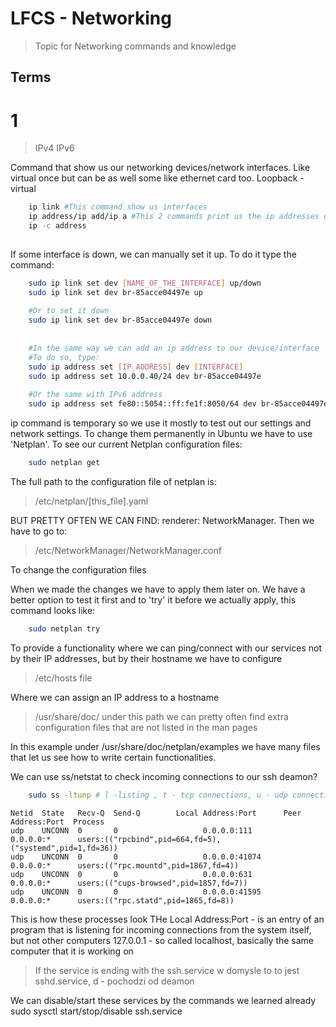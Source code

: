 # LFCS - Networking

> Topic for Networking commands and knowledge

## Terms

# 1
> IPv4 IPv6

Command that show us our networking devices/network interfaces. Like virtual once but can be as well some
like ethernet card too. Loopback - virtual
```bash
    ip link #This command show us interfaces
    ip address/ip add/ip a #This 2 commands print us the ip addresses of our interfaces
    ip -c address 
    
```

If some interface is down, we can manually set it up. To do it type the command:
```bash
    sudo ip link set dev [NAME_OF_THE_INTERFACE] up/down
    sudo ip link set dev br-85acce04497e up
    
    #Or to set it down
    sudo ip link set dev br-85acce04497e down 
    
    
    #In the same way we can add an ip address to our device/interface
    #To do so, type: 
    sudo ip address set [IP_ADDRESS] dev [INTERFACE]
    sudo ip address set 10.0.0.40/24 dev br-85acce04497e 
    
    #Or the same with IPv6 address
    sudo ip address set fe80::5054::ff:fe1f:8050/64 dev br-85acce04497e 
```
ip command is temporary so we use it mostly to test out our settings and network settings.
To change them permanently in Ubuntu we have to use 'Netplan'.
To see our current Netplan configuration files:
```bash
    sudo netplan get
```

The full path to the configuration file of netplan is:
> /etc/netplan/[this_file].yaml

BUT PRETTY OFTEN WE CAN FIND: renderer: NetworkManager.
Then we have to go to:
> /etc/NetworkManager/NetworkManager.conf

To change the configuration files


When we made the changes we have to apply them later on.
We have a better option to test it first and to 'try' it 
before we actually apply, this command looks like:
```bash
    sudo netplan try
```



To provide a functionality where we can ping/connect with our services not by their IP addresses,
but by their hostname we have to configure 
> /etc/hosts file

Where we can assign an IP address to a hostname


> /usr/share/doc/      under this path we can pretty often find extra configuration files that are
> not listed in the man pages


In this example under /usr/share/doc/netplan/examples we have many files that let us see how to write
certain functionalities.


We can use ss/netstat to check incoming connections to our ssh deamon?
```bash
    sudo ss -ltunp # l -listing , t - tcp connections, u - udp connections, n - numeric values, p- procceses
```


```
Netid  State   Recv-Q  Send-Q        Local Address:Port      Peer Address:Port  Process                                                                         
udp    UNCONN  0       0                   0.0.0.0:111            0.0.0.0:*      users:(("rpcbind",pid=664,fd=5),("systemd",pid=1,fd=36))                       
udp    UNCONN  0       0                   0.0.0.0:41074          0.0.0.0:*      users:(("rpc.mountd",pid=1867,fd=4))                                           
udp    UNCONN  0       0                   0.0.0.0:631            0.0.0.0:*      users:(("cups-browsed",pid=1857,fd=7))                                         
udp    UNCONN  0       0                   0.0.0.0:41595          0.0.0.0:*      users:(("rpc.statd",pid=1865,fd=8)) 
```
This is how these processes look
THe Local Address:Port - is an entry of an program that is listening for incoming connections from the
system itself, but not other computers
127.0.0.1 - so called localhost, basically the same computer that it is working on


>If the service is ending with the ssh.service w domysle to to jest sshd.service, d - pochodzi od deamon


We can disable/start these services by the commands we learned already
sudo sysctl start/stop/disable ssh.service
